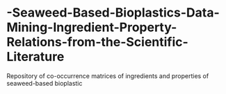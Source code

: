 # -Seaweed-Based-Bioplastics-Data-Mining-Ingredient-Property-Relations-from-the-Scientific-Literature
Repository of co-occurrence matrices of ingredients and properties of seaweed-based bioplastic
